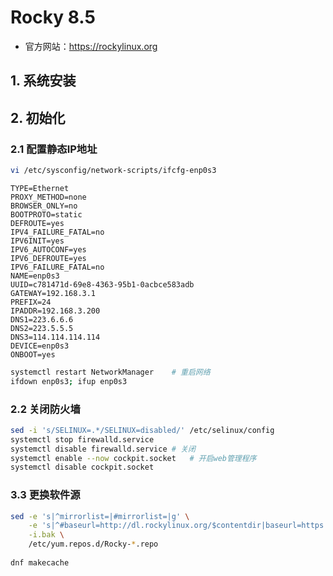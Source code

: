 # Rocky 8.5

- 官方网站：https://rockylinux.org

## 1. 系统安装

## 2. 初始化

### 2.1 配置静态IP地址

```bash
vi /etc/sysconfig/network-scripts/ifcfg-enp0s3
```

```apacheconf
TYPE=Ethernet
PROXY_METHOD=none
BROWSER_ONLY=no
BOOTPROTO=static
DEFROUTE=yes
IPV4_FAILURE_FATAL=no
IPV6INIT=yes
IPV6_AUTOCONF=yes
IPV6_DEFROUTE=yes
IPV6_FAILURE_FATAL=no
NAME=enp0s3
UUID=c781471d-69e8-4363-95b1-0acbce583adb
GATEWAY=192.168.3.1
PREFIX=24
IPADDR=192.168.3.200
DNS1=223.6.6.6
DNS2=223.5.5.5
DNS3=114.114.114.114
DEVICE=enp0s3
ONBOOT=yes
```

```bash
systemctl restart NetworkManager    # 重启网络
ifdown enp0s3; ifup enp0s3
```

### 2.2 关闭防火墙

```bash
sed -i 's/SELINUX=.*/SELINUX=disabled/' /etc/selinux/config
systemctl stop firewalld.service
systemctl disable firewalld.service # 关闭
systemctl enable --now cockpit.socket   # 开启web管理程序
systemctl disable cockpit.socket
```


### 3.3 更换软件源

```bash
sed -e 's|^mirrorlist=|#mirrorlist=|g' \
    -e 's|^#baseurl=http://dl.rockylinux.org/$contentdir|baseurl=https://mirrors.aliyun.com/rockylinux|g' \
    -i.bak \
    /etc/yum.repos.d/Rocky-*.repo
 
dnf makecache
```







